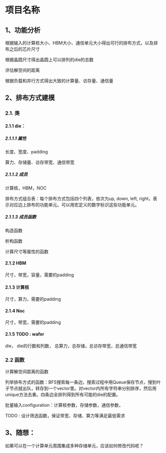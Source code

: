 # 项目名称

## 1、功能分析

根据输入的计算核大小、HBM大小、通信单元大小得出可行的排布方式，以及排布之后的芯片尺寸

根据晶圆尺寸得出晶圆上可以排列的die的总数

评估解空间的距离

根据负载和并行方式得出大致的计算量、访存量、通信量

## 2、排布方式建模

### 2.1. 类

####  2.1.1 die：

##### 2.1.1.1 属性

长度、宽度、padding

算力、存储量、访存带宽、通信带宽

##### 2.1.1.2 成员

计算核，HBM，NOC

排布方式组合表：每个排布方式包括四个列表，依次为up, down, left, right，表示对应边上排布的功能单元。可以用宏定义的数字标识这些功能单元。

##### 2.1.1.3 成员函数

构造函数

析构函数

计算尺寸等属性的函数

#### 2.1.2 HBM

尺寸，带宽，容量，需要的padding

#### 2.1.3 计算核

尺寸，算力，需要的padding

#### 2.1.4 Noc

尺寸，带宽，需要的padding

#### 2.1.5 TODO : wafer

die， die的行数和列数， 总算力，总存储，总访存带宽，总通信带宽





### 2.2 函数

计算解空间距离的函数

列举排布方式的函数：BFS搜索每一条边，搜索过程中用Queue保存节点，搜到叶子节点就出队，转存到一个vector里。对vector内所有字符串分别排序，然后用unique方法去重。四条边全排列得到所有可能的die的配置。

批量输入configuration：计算核参数，存储参数，通信参数，

TODO : 设计筛选函数，保证带宽、存储、算力等满足最低需求



## 3、随想：
如果可以在一个计算单元周围集成多种存储单元，应该如何修改代码呢？